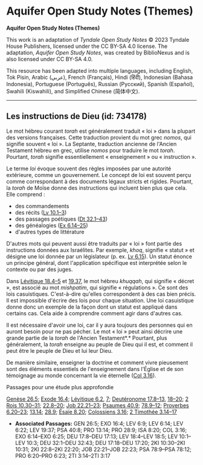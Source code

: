 # Aquifer Open Study Notes (Themes)

**Aquifer Open Study Notes (Themes)**

This work is an adaptation of *Tyndale Open Study Notes* © 2023 Tyndale House Publishers, licensed under the CC BY\-SA 4\.0 license. The adaptation, *Aquifer Open Study Notes*, was created by BiblioNexus and is also licensed under CC BY\-SA 4\.0\.

This resource has been adapted into multiple languages, including English, Tok Pisin, Arabic (عربي), French (Français), Hindi (हिंदी), Indonesian (Bahasa Indonesia), Portuguese (Português), Russian (Русский), Spanish (Español), Swahili (Kiswahili), and Simplified Chinese (简体中文).



--------------------------------

## Les instructions de Dieu (id: 734178)

Le mot hébreu courant *torah* est généralement traduit « loi » dans la plupart des versions françaises. Cette traduction provient du mot grec *nomos*, qui signifie souvent « loi ». La Septante, traduction ancienne de l'Ancien Testament hébreu en grec, utilise *nomos* pour traduire le mot *torah*. Pourtant, *torah* signifie essentiellement « enseignement » ou « instruction ».

Le terme *loi* évoque souvent des règles imposées par une autorité extérieure, comme un gouvernement. Le concept de loi est souvent perçu comme correspondant à des documents légaux stricts et rigides. Pourtant, la *torah* de Moïse donne des instructions qui incluent bien plus que cela. Elle comprend :

* des commandements
* des récits ([Lv 10\.1–3](https://ref.ly/Lev10:1-Lev10:3))
* des passages poétiques ([Dt 32\.1–43](https://ref.ly/Deut32:1-Deut32:43))
* des généalogies ([Ex 6\.14–25](https://ref.ly/Exod6:14-Exod6:25))
* d'autres types de littérature

D'autres mots qui peuvent aussi être traduits par « loi » font partie des instructions données aux Israélites. Par exemple, *khoq*, signifie « statut » et désigne une loi donnée par un législateur (p. ex. [Lv 6\.15](https://ref.ly/Lev6:22)). Un statut énonce un principe général, dont l'application spécifique est interprétée selon le contexte ou par des juges.

Dans [Lévitique 18\.4–5](https://ref.ly/Lev18:4-Lev18:5) et [19\.37](https://ref.ly/Lev19:37), le mot hébreu *khuqqah*, qui signifie « décret », est associé au mot *mishpatim*, qui signifie « régulations ». Ce sont des lois casuistiques. C'est\-à\-dire qu'elles correspondent à des cas bien précis. Il est impossible d'écrire des lois pour chaque situation. Une loi casuistique donne donc un exemple de la façon dont un statut est appliqué dans certains cas. Cela aide à comprendre comment agir dans d'autres cas.

Il est nécessaire d'avoir une loi, car il y aura toujours des personnes qui en auront besoin pour ne pas pécher. Le mot « loi » peut ainsi décrire une grande partie de la *torah* de l'Ancien Testament*.* Pourtant, plus généralement, la *torah* enseigne au peuple de Dieu qui il est, et comment il peut être le peuple de Dieu et lui leur Dieu. 

De manière similaire, enseigner la doctrine et comment vivre pieusement sont des éléments essentiels de l'enseignement dans l'Église et de son témoignage au monde concernant la vie éternelle ([Col 3\.16](https://ref.ly/Col3:16)).

Passages pour une étude plus approfondie

[Genèse 26\.5](https://ref.ly/Gen26:5); [Exode 16\.4](https://ref.ly/Exod16:4); [Lévitique 6\.2](https://ref.ly/Lev6:9), [7](https://ref.ly/Lev6:14); [Deutéronome 17\.8–13](https://ref.ly/Deut17:8-Deut17:13), [18–20](https://ref.ly/Deut17:18-Deut17:20); [2 Rois 10\.30–31](https://ref.ly/2Kgs10:30-2Kgs10:31); [22\.8–20](https://ref.ly/2Kgs22:8-2Kgs22:20); [Job 22\.21–23](https://ref.ly/Job22:21-Job22:23); [Psaumes 40\.9](https://ref.ly/Ps40:8); [78\.9–12](https://ref.ly/Ps78:9-Ps78:12); [Proverbes 6\.20–23](https://ref.ly/Prov6:20-Prov6:23); [13\.14](https://ref.ly/Prov13:14); [28\.9](https://ref.ly/Prov28:9); [Ésaïe 8\.20](https://ref.ly/Isa8:20); [Colossiens 3\.16](https://ref.ly/Col3:16); [2 Timothée 3\.14–17](https://ref.ly/2Tim3:14-2Tim3:17)

* **Associated Passages:** GEN 26:5; EXO 16:4; LEV 6:9; LEV 6:14; LEV 6:22; LEV 19:37; PSA 40:8; PRO 13:14; PRO 28:9; ISA 8:20; COL 3:16; EXO 6:14–EXO 6:25; DEU 17:8–DEU 17:13; LEV 18:4–LEV 18:5; LEV 10:1–LEV 10:3; DEU 32:1–DEU 32:43; DEU 17:18–DEU 17:20; 2KI 10:30–2KI 10:31; 2KI 22:8–2KI 22:20; JOB 22:21–JOB 22:23; PSA 78:9–PSA 78:12; PRO 6:20–PRO 6:23; 2TI 3:14–2TI 3:17

